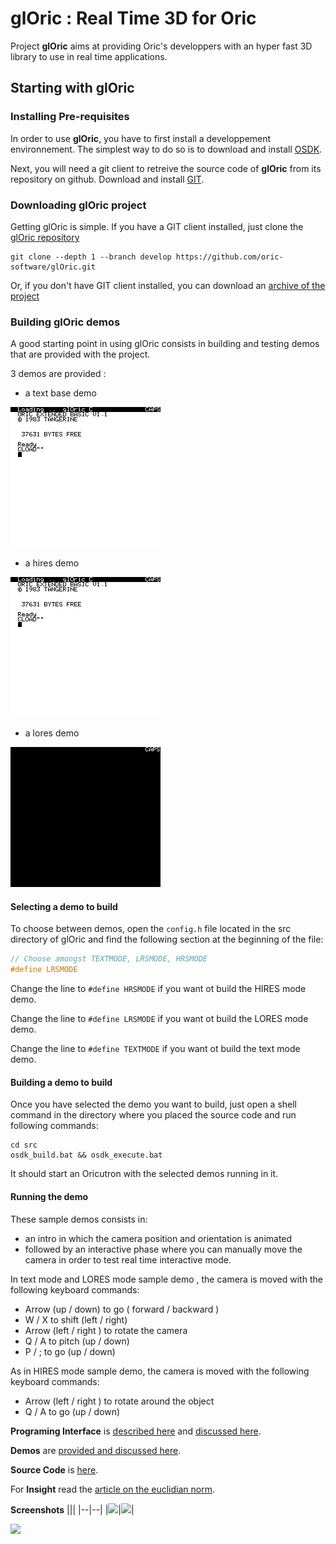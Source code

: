 # glOric : Real Time 3D for Oric

Project __glOric__ aims at providing Oric's developpers with an hyper fast 3D library to use in real time applications.



## Starting with glOric

### Installing Pre-requisites

In order to use __glOric__, you have to first install a developpement environnement. The simplest way to do so is to download and install [OSDK](http://osdk.org/).

Next, you will need a git client to retreive the source code of __glOric__ from its repository on github. Download and install [GIT](https://git-scm.com/).



### Downloading glOric project

Getting glOric is simple. If you have a GIT client installed, just clone the [glOric repository](https://github.com/oric-software/glOric)
```
git clone --depth 1 --branch develop https://github.com/oric-software/glOric.git
```

Or, if you don't have GIT client installed, you can download an [archive of the project](https://github.com/oric-software/glOric/archive/develop.zip)



### Building glOric demos

A good starting point in using glOric consists in building and testing demos that are provided with the project.

3 demos are provided :
- a text base demo 

![TextModeDemo](docs/imgs/TextModeDemo.gif)
- a hires demo

![HiresModeDemo](docs/imgs/HiresModeDemo.gif)
- a lores demo 

![LoresModeDemo](docs/imgs/LoresModeDemo.gif)

#### Selecting a demo to build
To choose between demos, open the `config.h` file located in the src directory of glOric and find the following section at the beginning of the file:

```C 
// Choose amongst TEXTMODE, LRSMODE, HRSMODE
#define LRSMODE
```

Change the line to `#define HRSMODE` if you want ot build the HIRES mode demo. 

Change the line to `#define LRSMODE` if you want ot build the LORES mode demo. 

Change the line to `#define TEXTMODE` if you want ot build the text mode demo. 

#### Building a demo to build

Once you have selected the demo you want to build, just open a shell command in the directory where you placed the source code and run following commands:

```
cd src
osdk_build.bat && osdk_execute.bat
```

It should start an Oricutron with the selected demos running in it.

#### Running the demo

These sample demos consists in:
- an intro in which the camera position and orientation is animated
- followed by an interactive phase where you can manually move the camera in order to test real time interactive mode.

In text mode and LORES mode sample demo , the camera is moved with the following keyboard commands:

- Arrow (up / down) to go ( forward / backward )
- W / X to shift (left / right)
- Arrow (left / right ) to rotate the camera
- Q / A to pitch (up / down)
- P / ; to go (up / down)

As in HIRES mode sample demo, the camera is moved with the following keyboard commands:

- Arrow (left / right ) to rotate around the object
- Q / A to go (up / down)


__Programing Interface__ is [described
here](docs/hyperfastproject.md) and [discussed here](http://forum.defence-force.org/viewtopic.php?f=24&t=2049#p20993).

__Demos__ are [provided and discussed here](http://forum.defence-force.org/viewtopic.php?f=21&t=2048#p20989).

__Source Code__ is [here](src).

For __Insight__ read the [article on the euclidian norm](docs/norm.md).


__Screenshots__
|||
|--|--|
|![](docs/imgs/ExampleText.JPG)|![](docs/imgs/ExampleHires.JPG)|

![](docs/imgs/RasterizingWithFiller.JPG)


